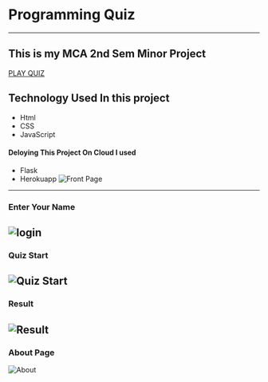 # Programming Quiz
----
## This is my MCA 2nd Sem Minor Project

[PLAY QUIZ](https://quiz-project-harinder.herokuapp.com/)
## Technology Used In this project
- Html
- CSS
- JavaScript
#### Deloying This Project On Cloud I used
- Flask
- Herokuapp
![Front Page](https://user-images.githubusercontent.com/96901742/183342020-f6f96917-9e4d-4ebf-a9dd-2af18812b8e7.png)
----
### Enter Your Name

![login](https://user-images.githubusercontent.com/96901742/183346502-f2f2f7bb-bc79-4ef0-80f2-95dfd25856ef.png)
----
### Quiz Start
![Quiz Start](https://user-images.githubusercontent.com/96901742/183346593-00c4ada4-b8a6-410b-8667-2d80f67ac2eb.png)
-----
### Result
![Result](https://user-images.githubusercontent.com/96901742/183346686-40988253-8a9f-4056-ba6c-036f23e85c39.png)
----
### About Page
![About](https://user-images.githubusercontent.com/96901742/183346743-f7741915-fefd-4ecd-a164-eec87780a585.png)



